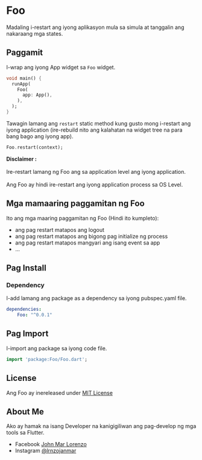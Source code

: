 # Foo

Madaling i-restart ang iyong aplikasyon mula sa simula at tanggalin ang nakaraang mga states.

## Paggamit

I-wrap ang iyong App widget sa `Foo` widget.

```dart
void main() {
  runApp(
    Foo(
      app: App(),
    ),
  );
}
```

Tawagin lamang ang `restart` static method kung gusto mong i-restart ang iyong application (ire-rebuild nito ang kalahatan na widget tree na para bang bago ang iyong app).

```dart
Foo.restart(context);
```

**Disclaimer :**
<br><br>Ire-restart lamang ng Foo ang sa application level ang iyong application.
<br><br>Ang Foo ay hindi ire-restart ang iyong application process sa OS Level.

## Mga mamaaring paggamitan ng Foo

Ito ang mga maaring paggamitan ng Foo (Hindi ito kumpleto):

- ang pag restart matapos ang logout
- ang pag restart matapos ang bigong pag initialize ng process
- ang pag restart matapos mangyari ang isang event sa app
- ...

## Pag Install

### Dependency
I-add lamang ang package as a dependency sa iyong pubspec.yaml file.
```yaml
dependencies:
    Foo: "^0.0.1"
```

## Pag Import
I-import ang package sa iyong code file.
```dart
import 'package:Foo/Foo.dart';
```

## License

Ang Foo ay inereleased under [MIT License](LICENSE)

## About Me

Ako ay hamak na isang Developer na kanigigiliwan ang pag-develop ng mga tools sa Flutter.

- Facebook [John Mar Lorenzo](https://www.facebook.com/lorenzojohnmar565)
- Instagram [@lrnzojanmar](https://www.instagram.com/lrnzojanmar/)
